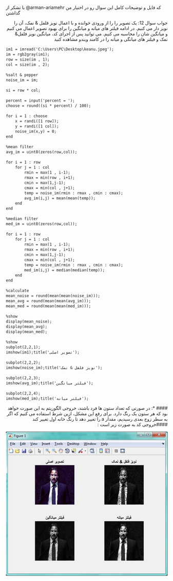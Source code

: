 
با تشکر از @arman-ariamehr که فایل و توضیحات کامل این سوال رو در اختیار من گذاشتن


<div dir="rtl">
جواب سوال 12:
  یک تصویر را را از ورودی خوانده و با اعمال نویز فلفل & نمک، آن را نویز دار می کنیم. در ادامه فیلتر های میانه و میانگین را برای بهبود تصویر اعمال می کنیم و میانگین شان را محاسبه می کنیم. می توانید پس از اجرای کد، میانگین نویز فلفل& نمک و فیلتر های میانگی و میانه را در کامند ویندو مشاهده کنید
</div>

```
im1 = imread('C:\Users\PC\Desktop\keanu.jpeg');
im = rgb2gray(im1);
row = size(im , 1);
col = size(im , 2);

%salt & pepper
noise_im = im;

si = row * col;

percent = input('percent = ');
choose = round((si * percent) / 100);

for i = 1 : choose
    x = randi([1 row]);
    y = randi([1 col]);
    noise_im(x,y) = 0;
end

%mean filter
avg_im = uint8(zeros(row,col));

for i = 1 : row
    for j = 1 : col
        rmin = max(1 , i-1);
        rmax = min(row , i+1);
        cmin = max(1,j-1);
        cmax = min(col , j+1);
        temp = noise_im(rmin : rmax , cmin : cmax);
        avg_im(i,j) = mean(mean(temp));
    end
end

%median filter
med_im = uint8(zeros(row,col));

for i = 1 : row
    for j = 1 : col
        rmin = max(1 , i-1);
        rmax = min(row , i+1);
        cmin = max(1,j-1);
        cmax = min(col , j+1);
        temp = noise_im(rmin : rmax , cmin : cmax);
        med_im(i,j) = median(median(temp));
    end
end

%calculate
mean_noise = round(mean(mean(noise_im)));
mean_avg = round(mean(mean(avg_im)));
mean_med = round(mean(mean(med_im)));

%show
display(mean_noise);
display(mean_avg);
display(mean_med);

%show
subplot(2,2,1);
imshow(im1);title('تصویر اصلی');

subplot(2,2,2);
imshow(noise_im);title('نویز فلفل & نمک');

subplot(2,2,3);
imshow(avg_im);title('فیلتر میانگین');

subplot(2,2,4);
imshow(med_im);title('فیلتر میانه');
```

<div dir="rtl">
#### *: در صورتی که تعداد ستون ها فرد باشند، خروجی الگوریتم به این صورت خواهد بود که هر ستون یک رنگ دارد. برای رفع این مشکل، ازین شرط استفاده می کنیم که اگر به سطر زوج بعدی رسیدیم، مقدار  a را تغییر دهد تا رنگ خانه اول تغییر کند
</div>
 
 <div dir="rtl">
####خروجی کد به صورت زیر است : 
</div>

![khorooji](02578.jpg)

